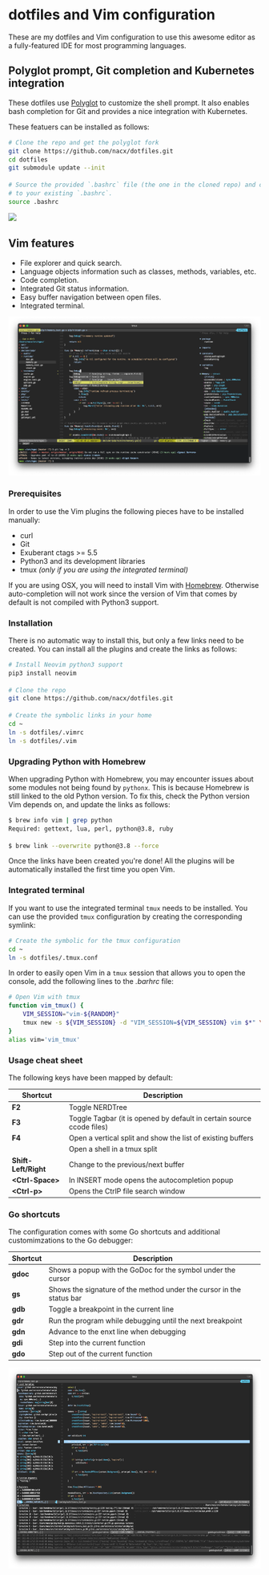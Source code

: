 # dotfiles and Vim configuration

These are my dotfiles and Vim configuration to use this awesome editor as a fully-featured IDE for most programming languages.

## Polyglot prompt, Git completion and Kubernetes integration

These dotfiles use [Polyglot](https://github.com/agkozak/polyglot) to customize the shell prompt. It also enables
bash completion for Git and provides a nice integration with Kubernetes.

These featuers can be installed as follows:

```bash
# Clone the repo and get the polyglot fork
git clone https://github.com/nacx/dotfiles.git
cd dotfiles
git submodule update --init

# Source the provided `.bashrc` file (the one in the cloned repo) and consider adding it
# to your existing `.bashrc`.
source .bashrc
```

<a href="https://github.com/nacx/dotfiles/raw/master/img/shell.png"><img src="https://github.com/nacx/dotfiles/raw/master/img/shell.png" height="400"/></a>


## Vim features

* File explorer and quick search.
* Language objects information such as classes, methods, variables, etc.
* Code completion.
* Integrated Git status information.
* Easy buffer navigation between open files.
* Integrated terminal.

[![vim](img/vim.png)](https://github.com/nacx/dotfiles/raw/master/img/vim.png)

### Prerequisites

In order to use the Vim plugins the following pieces have to be installed manually:

* curl
* Git
* Exuberant ctags >= 5.5
* Python3 and its development libraries
* tmux *(only if you are using the integrated terminal)*

If you are using OSX, you will need to install Vim with [Homebrew](https://brew.sh/).
Otherwise auto-completion will not work since the version of Vim that comes by default
is not compiled with Python3 support.

### Installation

There is no automatic way to install this, but only a few links need to be created.
You can install all the plugins and create the links as follows:

```bash
# Install Neovim python3 support
pip3 install neovim

# Clone the repo
git clone https://github.com/nacx/dotfiles.git

# Create the symbolic links in your home
cd ~
ln -s dotfiles/.vimrc
ln -s dotfiles/.vim
```

### Upgrading Python with Homebrew

When upgrading Python with Homebrew, you may encounter issues about some modules not being found by `pythonx`. This
is because Homebrew is still linked to the old Python version. To fix this, check the Python version Vim depends
on, and update the links as follows:

```bash
$ brew info vim | grep python
Required: gettext, lua, perl, python@3.8, ruby

$ brew link --overwrite python@3.8 --force
```

Once the links have been created you're done! All the plugins will be automatically installed the first time you open Vim.

### Integrated terminal

If you want to use the integrated terminal `tmux` needs to be installed. You can use the provided `tmux`
configuration by creating the corresponding symlink:

```bash
# Create the symbolic for the tmux configuration
cd ~
ln -s dotfiles/.tmux.conf
```

In order to easily open Vim in a `tmux` session that allows you to open the console, add the following lines to the *.barhrc* file:

```bash
# Open Vim with tmux
function vim_tmux() {
    VIM_SESSION="vim-${RANDOM}"
    tmux new -s ${VIM_SESSION} -d "VIM_SESSION=${VIM_SESSION} vim $*" \; attach;
}
alias vim='vim_tmux'
```

### Usage cheat sheet

The following keys have been mapped by default:

| Shortcut | Description |
| -------- | ----------- |
| **F2** | Toggle NERDTree |
| **F3** | Toggle Tagbar (it is opened by default in certain source ccode files) |
| **F4** | Open a vertical split and show the list of existing buffers |
| **<Ctrl-Shift-t>** | Open a shell in a tmux split |
| **Shift-Left/Right** | Change to the previous/next buffer |
| **\<Ctrl-Space\>** | In INSERT mode opens the autocompletion popup |
| **\<Ctrl-p\>** | Opens the CtrlP file search window |

### Go shortcuts

The configuration comes with some Go shortcuts and additional customimzations to the Go debugger:

| Shortcut | Description |
| -------- | ----------- |
| **gdoc** | Shows a popup with the GoDoc for the symbol under the cursor |
| **gs** | Shows the signature of the method under the cursor in the status bar |
| **gdb** | Toggle a breakpoint in the current line |
| **gdr** | Run the program while debugging until the next breakpoint |
| **gdn** | Advance to the enxt line when debugging |
| **gdi** | Step into the current function |
| **gdo** | Step out of the current function |

<a href="https://github.com/nacx/dotfiles/raw/master/img/godebug.png"><img src="https://github.com/nacx/dotfiles/raw/master/img/godebug.png" height="400"/></a>

